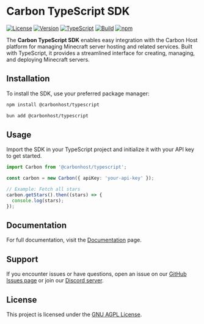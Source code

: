 # Carbon TypeScript SDK

[![License](https://img.shields.io/badge/license-GNU%20AGPL-blue)](LICENSE)
[![Version](https://img.shields.io/badge/version-0.0.1-brightgreen)](https://github.com/carbon-host/carbon-typescript)
[![TypeScript](https://img.shields.io/badge/types-TypeScript-blue)](https://www.typescriptlang.org/)
[![Build](https://img.shields.io/github/actions/workflow/status/carbon-host/carbon-typescript/ci.yml)](https://github.com/carbon-host/carbon-typescript/actions)
[![npm](https://img.shields.io/npm/v/@carbonhost/typescript)](https://www.npmjs.com/package/@carbonhost/typescript)

The **Carbon TypeScript SDK** enables easy integration with the Carbon Host platform for managing Minecraft server hosting and related services. Built with TypeScript, it provides a streamlined interface for creating, managing, and deploying Minecraft servers.

## Installation

To install the SDK, use your preferred package manager:

```bash
npm install @carbonhost/typescript
```
```bash
bun add @carbonhost/typescript
```

## Usage

Import the SDK in your TypeScript project and initialize it with your API key to get started.

```typescript
import Carbon from '@carbonhost/typescript';

const carbon = new Carbon({ apiKey: 'your-api-key' });

// Example: Fetch all stars
carbon.getStars().then((stars) => {
  console.log(stars);
});
```

## Documentation

For full documentation, visit the [Documentation](https://carbon.host/docs/typescript) page.

## Support

If you encounter issues or have questions, open an issue on our [GitHub Issues page](https://github.com/carbon-host/carbon-typescript/issues) or join our [Discord server](https://discord.gg/carbon).

## License

This project is licensed under the [GNU AGPL License](LICENSE).